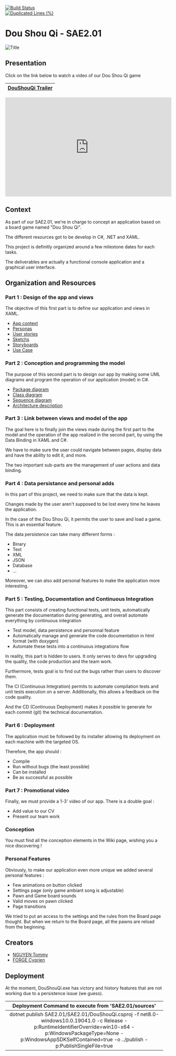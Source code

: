 [![Build Status](https://codefirst.iut.uca.fr/api/badges/cyprien.forge/SAE2.01/status.svg)](https://codefirst.iut.uca.fr/cyprien.forge/SAE2.01)  
[![Duplicated Lines (%)](https://codefirst.iut.uca.fr/sonar/api/project_badges/measure?project=SAE201&metric=duplicated_lines_density&token=f95119286a2026a0c4863eec53ce412523335144)](https://codefirst.iut.uca.fr/sonar/dashboard?id=SAE201)

# Dou Shou Qi - SAE2.01

![Title](Images/DouShouQi_Title.png)

## Presentation

Click on the link below to watch a video of our Dou Shou Qi game

| [DouShouQi Trailer](https://opencast.dsi.uca.fr/paella/ui/watch.html?id=e553be22-2ce0-4ab7-b346-0dd5f9f4b6ac) |
| -- |

<iframe src="https://opencast.dsi.uca.fr/paella/ui/watch.html?id=e553be22-2ce0-4ab7-b346-0dd5f9f4b6ac" width="530" height="315" frameborder="0" scrolling="no" marginwidth="0" marginheight="0" allowfullscreen="true" webkitallowfullscreen="true" mozallowfullscreen="true" allowfullscreen> </iframe>


## Context

As part of our SAE2.01, we're in charge to concept an application based on a board game named "Dou Shou Qi".

The different resources got to be develop in C#, .NET and XAML.

This project is definitly organized around a few milestone dates for each tasks.

The deliverables are actually a functional console application and a graphical user interface.

## Organization and Resources

### Part 1 : Design of the app and views

The objective of this first part is to define our application and views in XAML.

* [App context]([https://codefirst.iut.uca.fr/git/cyprien.forge/SAE2.01/wiki/Contexte](https://github.com/CyprienForge/DouShouQi/wiki/Contexte))
* [Personas](https://codefirst.iut.uca.fr/git/cyprien.forge/SAE2.01/wiki/Personas)
* [User stories](https://codefirst.iut.uca.fr/git/cyprien.forge/SAE2.01/wiki/Personas)
* [Sketchs](https://codefirst.iut.uca.fr/git/cyprien.forge/SAE2.01/wiki/Sketch)
* [Storyboards](https://codefirst.iut.uca.fr/git/cyprien.forge/SAE2.01/wiki/Storyboard)
* [Use Case](https://codefirst.iut.uca.fr/git/cyprien.forge/SAE2.01/wiki/Diagramme-de-cas-d%27utilisation)

### Part 2 : Conception and programming the model

The purpose of this second part is to design our app by making some UML diagrams and program the operation of our application (model) in C#.

* [Package diagram](https://codefirst.iut.uca.fr/git/cyprien.forge/SAE2.01/wiki/Diagramme-de-paquetage)
* [Class diagram](https://codefirst.iut.uca.fr/git/cyprien.forge/SAE2.01/wiki/Diagramme-de-classe)
* [Sequence diagram](https://codefirst.iut.uca.fr/git/cyprien.forge/SAE2.01/wiki/Diagramme-de-s%C3%A9quence)
* [Architecture description](https://codefirst.iut.uca.fr/git/cyprien.forge/SAE2.01/wiki/Description-de-l%27architecture-de-l%27application)

### Part 3 : Link between views and model of the app

The goal here is to finally join the views made during the first part to the model and the operation of the app realized in the second part, by using the Data Binding in XAML and C#.

We have to make sure the user could navigate between pages, display data and have the ability to edit it, and more.

The two important sub-parts are the management of user actions and data binding.  

### Part 4 : Data persistance and personal adds

In this part of this project, we need to make sure that the data is kept. 

Changes made by the user aren't supposed to be lost every time he leaves the application.

In the case of the Dou Shou Qi, it permits the user to save and load a game. This is an essential feature.

The data persistence can take many different forms : 

* Binary
* Text
* XML
* JSON
* Database
* ...

Moreover, we can also add personal features to make the application more interesting.

### Part 5 : Testing, Documentation and Continuous Integration

This part consists of creating functional tests, unit tests, automatically generate the documentation during generating, and overall automate everything by continuous integration 

* Test model, data persistence and personnal feature
* Automatically manage and generate  the code documentation in html format (with doxygen) 
* Automate these tests into a continuous integrations flow

In reality, this part is hidden to users.
It only serves to devs for upgrading the quality, the code production and the team work.

Furthermore, tests goal is to find out the bugs rather than users to discover them. 

The CI (Continuous Integration) permits to automate compilation tests and unit tests execution on a server. Additionally, this allows a feedback on the code quality.

And the CD (Continuous Deployment) makes it possible to generate for each commit (git) the technical documentation.

### Part 6 : Deployment

The application must be followed by its installer allowing its deployment on each machine with the targeted OS.

Therefore, the app should :

* Compile
* Run without bugs (the least possible)
* Can be installed
* Be as successful as possible

### Part 7 : Promotional video

Finally, we must provide a 1-3' video of our app. There is a double goal :

* Add value to our CV
* Present our team work

### Conception

You must find all the conception elements in the Wiki page, wishing you a nice discovering !

### Personal Features

Obviously, to make our application even more unique we added several personal features :

- Few animations on button clicked
- Settings page (only game ambiant song is adjustable)
- Pawn and Game board sounds
- Valid moves on pawn clicked
- Page transitions

We tried to put an access to the settings and the rules from the Board page thought.
But when we return to the Board page, all the pawns are reload from the beginning.

## Creators

* [NGUYEN Tommy](https://codefirst.iut.uca.fr/git/tommy.nguyen2)
* [FORGE Cyprien](https://codefirst.iut.uca.fr/git/cyprien.forge)

## Deployment

At the moment, DouShouQi.exe has victory and history features that are not working due to a persistence issue (we guess).

| Deployment Command to execute from 'SAE2.01/sources' |
| :--------: |
| dotnet publish SAE2.01/SAE2.01/DouShouQi.csproj -f net8.0-windows10.0.19041.0 -c Release -p:RuntimeIdentifierOverride=win10-x64 -p:WindowsPackageType=None -p:WindowsAppSDKSelfContained=true -o ../publish -p:PublishSingleFile=true |
